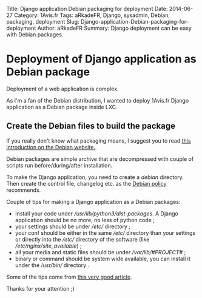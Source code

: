 Title: Django application Debian packaging for deployment
Date: 2014-06-27
Category: 1Avis.fr
Tags: aRkadeFR, Django, sysadmin, Debian, packaging, deployment
Slug: Django-application-Debian-packaging-for-deployment
Author: aRkadeFR
Summary: Django deployment can be easy with Debian packages.

# Deployment of Django application as Debian package #

Deployment of a web application is complex.

As I'm a fan of the Debian distribution, I wanted to deploy 1Avis.fr Django
application as a Debian package inside LXC.

## Create the Debian files to build the package ##

If you really don't know what packaging means, I suggest you to read [this
introduction on the Debian
website.](https://wiki.Debian.org/IntroDebianPackaging).

Debian packages are simple archive that are decompressed with couple of scripts
run before/during/after installation.

To make the Django application, you need to create a _debian_ directory. Then
create the control file, changelog etc. as the [Debian
policy](https://www.Debian.org/doc/Debian-policy/) recommends.

Couple of tips for making a Django application as a Debian packages:

- install your code under _/usr/lib/python3/dist-packages_. A Django application
  should be no more, no less of python code ;
- your settings should be under _/etc/_ directory ;
- your conf should be either in the same _/etc/_ directory than your settings or
  directly into the _/etc/_ directory of the software (like
  */etc/nginx/site_available*) ;
- all your media and static files should be under _/var/lib/#PROJECT#_ ;
- binary or command should be system wide available, you can install it under
  the _/usr/bin/_ directory .

Some of the tips come from [this very good
article](https://wiki.debian.org/DjangoPackagingDraft).

Thanks for your attention ;)
